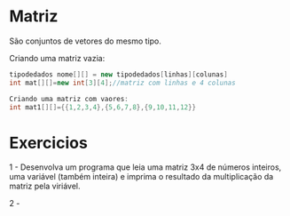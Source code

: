 # Matriz

São conjuntos de vetores do mesmo tipo.

Criando uma matriz vazia:
~~~Java
tipodedados nome[][] = new tipodedados[linhas][colunas]
int mat[][]=new int[3][4];//matriz com linhas e 4 colunas

Criando uma matriz com vaores:
int mat1[][]={{1,2,3,4},{5,6,7,8},{9,10,11,12}}
~~~

# Exercicios
1 - Desenvolva um programa que leia uma matriz 3x4 de números inteiros, uma variável (também inteira) e imprima o resultado da multiplicação da matriz pela viriável.

2 - 